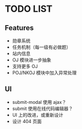 TODO LIST
=========

Features
--------
- 勋章系统
- 任务机制（每一级有必做题）
- 站内信息
- OJ 模块进一步抽象
- 支持更多 OJ
- POJ/NKOJ 模块中加入异常处理

UI
--
- submit-modal 使用 ajax？
- submit 使用在线代码编辑器？
- UI 上的改进，或重新设计
- 设计 404 页面
